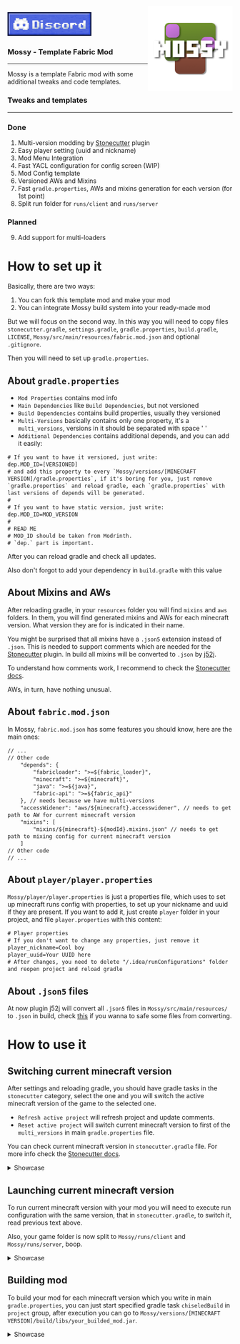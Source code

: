 <img src="src/main/resources/icon/icon.png" align="right" width="190px" alt="mod logo"/>

[![Discord link to the "LopyMine's Project" discrod server](img/discord_banner.png)](https://discord.gg/NZzxdkrV4s)

### Mossy - Template Fabric Mod

---

Mossy is a template Fabric mod with some additional tweaks and code templates.

### Tweaks and templates
---
### Done
1) Multi-version modding by [Stonecutter](https://stonecutter.kikugie.dev/) plugin
2) Easy player setting (uuid and nickname) 
3) Mod Menu Integration
4) Fast YACL configuration for config screen (WIP)
5) Mod Config template
6) Versioned AWs and Mixins
7) Fast `gradle.properties`, AWs and mixins generation for each version (for 1st point)
8) Split run folder for `runs/client` and `runs/server`
### Planned
9) Add support for multi-loaders

# How to set up it
Basically, there are two ways: 
1) You can fork this template mod and make your mod
2) You can integrate Mossy build system into your ready-made mod

But we will focus on the second way. In this way you will need to copy files `stonecutter.gradle`, `settings.gradle`, `gradle.properties`, `build.gradle`, `LICENSE`, `Mossy/src/main/resources/fabric.mod.json` and optional `.gitignore`. 

Then you will need to set up `gradle.properties`.

## About `gradle.properties`
- `Mod Properties` contains mod info
- `Main Dependencies` like `Build Dependencies`, but not versioned
- `Build Dependencies` contains build properties, usually they versioned
- `Multi-Versions` basically contains only one property, it's a `multi_versions`, versions in it should be separated with space ' '
- `Additional Dependencies` contains additional depends, and you can add it easily:
```properties
# If you want to have it versioned, just write:
dep.MOD_ID=[VERSIONED]
# and add this property to every `Mossy/versions/[MINECRAFT VERSION]/gradle.properties`, if it's boring for you, just remove `gradle.properties` and reload gradle, each `gradle.properties` with last versions of depends will be generated.
#
# If you want to have static version, just write:
dep.MOD_ID=MOD_VERSION
#
# READ ME
# MOD_ID should be taken from Modrinth.
# `dep.` part is important.
```

After you can reload gradle and check all updates.

Also don't forgot to add your dependency in `build.gradle` with this value

## About Mixins and AWs

After reloading gradle, in your `resources` folder you will find `mixins` and `aws` folders. In them, you will find generated mixins and AWs for each minecraft version. What version they are for is indicated in their name.

You might be surprised that all mixins have a `.json5` extension instead of `.json`. This is needed to support comments which are needed for the [Stonecutter](https://stonecutter.kikugie.dev/) plugin. In build all mixins will be converted to `.json` by [j52j](https://github.com/kikugie/j52j).

To understand how comments work, I recommend to check the [Stonecutter docs](https://stonecutter.kikugie.dev/stonecutter/introduction).

AWs, in turn, have nothing unusual.

## About `fabric.mod.json`
In Mossy, `fabric.mod.json` has some features you should know, here are the main ones:
```json5
// ...
// Other code
    "depends": {
        "fabricloader": ">=${fabric_loader}",
        "minecraft": ">=${minecraft}",
        "java": ">=${java}",
        "fabric-api": ">=${fabric_api}"
    }, // needs because we have multi-versions
    "accessWidener": "aws/${minecraft}.accesswidener", // needs to get path to AW for current minecraft version
    "mixins": [
        "mixins/${minecraft}-${modId}.mixins.json" // needs to get path to mixing config for current minecraft version
    ]
// Other code
// ...
```

## About `player/player.properties`

`Mossy/player/player.properties` is just a properties file, which uses to set up minecraft runs config with properties, to set up your nickname and uuid if they are present. If you want to add it, just create `player` folder in your project, and file `player.properties` with this content:

```properties
# Player properties
# If you don't want to change any properties, just remove it
player_nickname=Cool boy
player_uuid=Your UUID here
# After changes, you need to delete "/.idea/runConfigurations" folder and reopen project and reload gradle
```

## About `.json5` files
At now plugin j52j will convert all `.json5` files in `Mossy/src/main/resources/` to `.json` in build, check [this](https://github.com/kikugie/j52j?tab=readme-ov-file#configuring-the-plugin) if you wanna to safe some files from converting.

# How to use it

## Switching current minecraft version

After settings and reloading gradle, you should have gradle tasks in the `stonecutter` category, select the one and you will switch the active minecraft version of the game to the selected one.
- `Refresh active project` will refresh project and update comments.
- `Reset active project` will switch current minecraft version to first of the `multi_versions` in main `gradle.properties` file.

You can check current minecraft version in `stonecutter.gradle` file.
For more info check the [Stonecutter docs](https://stonecutter.kikugie.dev/stonecutter/introduction).

<details>
<summary>Showcase</summary>
<br>
<img src="img/switching_version.gif" width="400" alt="Showcase"/>
</details>

## Launching current minecraft version
To run current minecraft version with your mod you will need to execute run configuration with the same version, that in `stonecutter.gradle`, to switch it, read previous text above.

Also, your game folder is now split to `Mossy/runs/client` and `Mossy/runs/server`, boop.

<details>
<summary>Showcase</summary>
<br>
<img src="img/launching_minecraft.gif" width="600" alt="Showcase"/>
<img src="img/launched_mod.png" width="600" alt="Showcase"/>
</details>

## Building mod
To build your mod for each minecraft version which you write in main `gradle.properties`, you can just start specified gradle task `chiseledBuild` in `project` group, after execution you can go to `Mossy/versions/[MINECRAFT VERSION]/build/libs/your_builded_mod.jar`.

<details>
<summary>Showcase</summary>
<br>
<img src="img/building_mod.gif"  width="400" alt="Showcase"/>

And after executing `chiseledBuild` task you can check your mods, here is example for minecraft 1.20.1:

<img src="img/mod.png" width="500" alt="Showcase"/>
</details>
